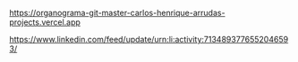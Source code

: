 https://organograma-git-master-carlos-henrique-arrudas-projects.vercel.app

https://www.linkedin.com/feed/update/urn:li:activity:7134893776552046593/
